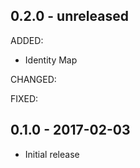 ## 0.2.0 - unreleased

ADDED:

- Identity Map

CHANGED:

FIXED:

## 0.1.0 - 2017-02-03

- Initial release
